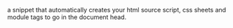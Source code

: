 a snippet that automatically creates your html source script, css sheets and module tags to go in the document head.
